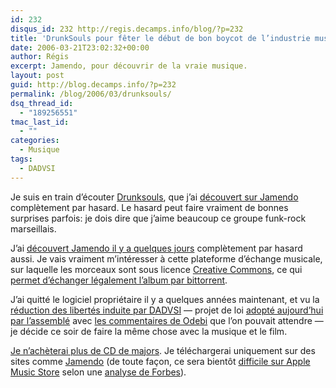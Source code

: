 ```yaml
---
id: 232
disqus_id: 232 http://regis.decamps.info/blog/?p=232
title: 'DrunkSouls pour fêter le début de bon boycot de l’industrie musicale'
date: 2006-03-21T23:02:32+00:00
author: Régis
excerpt: Jamendo, pour découvrir de la vraie musique.
layout: post
guid: http://blog.decamps.info/?p=232
permalink: /blog/2006/03/drunksouls/
dsq_thread_id:
  - "189256551"
tmac_last_id:
  - ""
categories:
  - Musique
tags:
  - DADVSI
---
```

Je suis en train d’écouter [Drunksouls](http://www.drunksouls.com/galerie/galerieflash/index.php), que j’ai [découvert sur Jamendo](http://www.jamendo.com/fr/artist/drunksouls/) complètement par hasard. Le hasard peut faire vraiment de bonnes surprises parfois: je dois dire que j’aime beaucoup ce groupe funk-rock marseillais.

J’ai [découvert Jamendo il y a quelques jours](http://blog.decamps.info/2006/03/blogmarks-du-2006-03-16/) complètement par hasard aussi. Je vais vraiment m’intéresser à cette plateforme d’échange musicale, sur laquelle les morceaux sont sous licence [Creative Commons](http://creativecommons.org/licenses/), ce qui [permet d’échanger légalement l’album par bittorrent](http://www.jamendo.com/link.php/p2palbum/1052/bittorrent/ogg3).

J’ai quitté le logiciel propriétaire il y a quelques années maintenant, et vu la [réduction des libertés induite par DADVSI](http://www.odebi.org/dadvsi/LeDADvSIpourlesnuls.html) &#8212; projet de loi [adopté aujourd’hui par l’assemblé](http://www.ratiatum.com/news2958_Le_projet_de_loi_DADVSI_est_adopte_par_l_Assemblee.html) avec [les commentaires de Odebi](http://www.odebi.org/new/theme/accueil.php?a=327) que l’on pouvait attendre &#8212; je décide ce soir de faire la même chose avec la musique et le film.

[Je n’achèterai plus de CD de majors](http://blogs.zdnet.fr/index.php/2006/03/21/dadvsi-quand-la-france-eteint-ses-lumieres/). Je téléchargerai uniquement sur des sites comme [Jamendo](http://www.jamendo.com/) (de toute façon, ce sera bientôt [difficile sur Apple Music Store](http://www.ratiatum.com/news2952_iTunes_Music_Store_hors_de_France.html) selon une [analyse de Forbes](http://www.forbes.com/2006/03/20/apple-ipod-france-cx_po_0320autofacescan09.html)).
